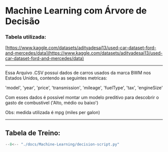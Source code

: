 # Machine Learning com Árvore de Decisão


### Tabela utilizada: 
[https://www.kaggle.com/datasets/adityadesai13/used-car-dataset-ford-and-mercedes/data](https://www.kaggle.com/datasets/adityadesai13/used-car-dataset-ford-and-mercedes/data)

-------------------------------------------------------------------------------------------------

Essa Arquivo .CSV possui dados de carros usados da marca BWM nos Estados Unidos, contendo as seguintes metricas:

'model', 'year', 'price', 'transmission', 'mileage', 'fuelType', 'tax', 'engineSize'

Com esses dados é possível montar um modelo preditivo para descobrir o gasto de combustivel ('Alto, médio ou baixo')

Obs: medida utilizada é mpg (miles per galon)

-------------------------------------------------------------------------------------------------

## Tabela de Treino:


``` python exec="on" html="1"
--8<-- "./docs/Machine-Learning/decision-script.py"
```